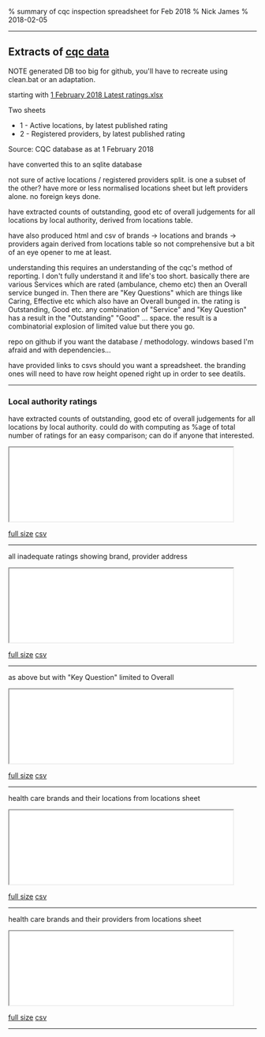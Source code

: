 % summary of cqc inspection spreadsheet for Feb 2018
% Nick James
% 2018-02-05
 
----
 
## Extracts of [cqc data](https://www.cqc.org.uk)

NOTE generated DB too big for github, you'll have to recreate 
using clean.bat or an adaptation.

starting with [1 February 2018 Latest ratings.xlsx](https://www.cqc.org.uk/sites/default/files/1%20February%202018%20Latest%20ratings.xlsx)

Two sheets

+    1 - Active locations, by latest published rating
+    2 - Registered providers, by latest published rating

Source: CQC database as at 1 February 2018

have converted this to an sqlite database

not sure of active locations / registered providers split. is one a subset of the other?
have more or less normalised locations sheet but left providers alone. 
no foreign keys done.

have extracted counts of outstanding, good etc of overall judgements for all
locations by local authority, derived from locations table.
 
have also produced html and csv of brands -> locations and brands -> providers 
again derived from locations table so not comprehensive but a bit of an 
eye opener to me at least.

understanding this requires an understanding of the cqc's method of reporting.
I don't fully understand it and life's too short. basically there are various 
Services which are rated (ambulance, chemo etc) then an Overall service bunged in.
Then there are "Key Questions" which are things like Caring, Effective etc which 
also have an Overall bunged in. the rating is Outstanding, Good etc. any 
combination of "Service" and "Key Question" has a result in the "Outstanding" 
"Good" ... space. the result is a combinatorial explosion of limited value but 
there you go.

repo on github if you want the database / methodology. windows based I'm afraid 
and with dependencies...

have provided links to csvs should you want a spreadsheet. the branding ones will 
need to have row height opened right up in order to see deatils.


----
### Local authority ratings

have extracted counts of outstanding, good etc of overall judgements for all
locations by local authority. could do with computing as %age of total number 
of ratings for an easy comparison; can do if anyone that interested.

<iframe width="90%" src="cqcFeb15RatingByLA.html"></iframe>

[full size](cqcFeb15RatingByLA.html) <a href="cqcFeb15RatingByLA.csv" download="download" >csv</a>

----

all inadequate ratings showing brand, provider address

<iframe width="90%" src="inadequateReports.html"></iframe>

[full size](inadequateReports.html) <a href="inadequateReports.csv" download="download" >csv</a>

----

as above but with "Key Question" limited to Overall

<iframe width="90%" src="overallInadequateReports.html"></iframe>

[full size](overallInadequateReports.html) <a href="overallInadequateReports.csv" download="download" >csv</a>

----

health care brands and their locations from locations sheet

<iframe width="90%" src="groupedBrandsAndLocations.html"></iframe>

[full size](groupedBrandsAndLocations.html) <a href="groupedBrandsAndLocations.csv" download="download" >csv</a>

----

health care brands and their providers from locations sheet

<iframe width="90%" src="groupedBrandsAndProviders.html"></iframe>

[full size](groupedBrandsAndProviders.html) <a href="groupedBrandsAndProviders.csv" download="download" >csv</a>

----
